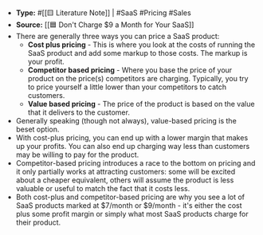 - **Type:** #[[🟨 Literature Note]] | #SaaS #Pricing #Sales
- **Source:** [[🟦 Don't Charge $9 a Month for Your SaaS]]
- There are generally three ways you can price a SaaS product:
    - **Cost plus pricing** - This is where you look at the costs of running the SaaS product and add some markup to those costs. The markup is your profit.
    - **Competitor based pricing** - Where you base the price of your product on the price(s) competitors are charging. Typically, you try to price yourself a little lower than your competitors to catch customers.
    - **Value based pricing** - The price of the product is based on the value that it delivers to the customer. 
- Generally speaking (though not always), value-based pricing is the beset option.
- With cost-plus pricing, you can end up with a lower margin that makes up your profits. You can also end up charging way less than customers may be willing to pay for the product.
- Competitor-based pricing introduces a race to the bottom on pricing and it only partially works at attracting customers: some will be excited about a cheaper equivalent, others will assume the product is less valuable or useful to match the fact that it costs less. 
- Both cost-plus and competitor-based pricing are why you see a lot of SaaS products marked at $7/month or $9/month - it's either the cost plus some profit margin or simply what most SaaS products charge for their product.
